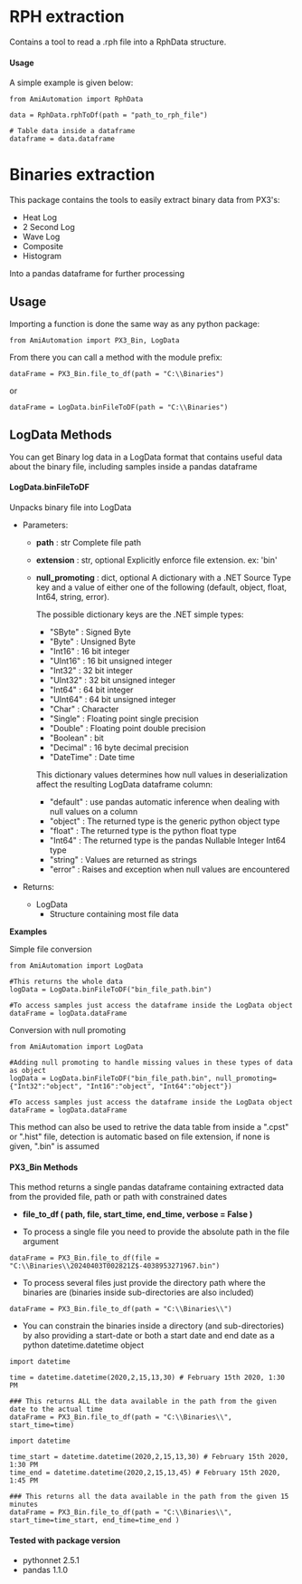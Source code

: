 # RPH extraction
Contains a tool to read a .rph file into a RphData structure.

#### Usage
A simple example is given below:
```
from AmiAutomation import RphData

data = RphData.rphToDf(path = "path_to_rph_file")

# Table data inside a dataframe
dataframe = data.dataframe
```

# Binaries extraction
This package contains the tools to easily extract binary data from PX3's:
* Heat Log
* 2 Second Log
* Wave Log
* Composite
* Histogram

Into a pandas dataframe for further processing  

## Usage
Importing a function is done the same way as any python package:

```
from AmiAutomation import PX3_Bin, LogData
```

From there you can call a method with the module prefix:

```
dataFrame = PX3_Bin.file_to_df(path = "C:\\Binaries")
```
or
```
dataFrame = LogData.binFileToDF(path = "C:\\Binaries")
```

## LogData Methods
You can get Binary log data in a LogData format that contains useful data about the binary file, including samples inside a pandas dataframe

#### LogData.binFileToDF
Unpacks binary file into LogData

- Parameters:
  * **path** : str
    Complete file path
  * **extension** : str, optional
    Explicitly enforce file extension. ex: 'bin'
  * **null_promoting** : dict, optional
   A dictionary with a .NET Source Type key and a value of either one of the following (default, object, float, Int64, string, error).
    
    The possible dictionary keys are the .NET simple types:
    - "SByte" : Signed Byte
    - "Byte" : Unsigned Byte
    - "Int16" : 16 bit integer
    - "UInt16" : 16 bit unsigned integer
    - "Int32" : 32 bit integer
    - "UInt32" : 32 bit unsigned integer
    - "Int64" : 64 bit integer
    - "UInt64" : 64 bit unsigned integer
    - "Char" : Character
    - "Single" : Floating point single precision
    - "Double" : Floating point double precision
    - "Boolean" : bit
    - "Decimal" : 16 byte decimal precision
    - "DateTime" : Date time 
    
    This dictionary values determines how null values in deserialization affect 
    the resulting LogData dataframe column:
        
    * "default" : use pandas automatic inference when dealing with null values on a column
    * "object" : The returned type is the generic python object type
    * "float" : The returned type is the python float type
    * "Int64" : The returned type is the pandas Nullable Integer Int64 type
    * "string" : Values are returned as strings
    * "error" : Raises and exception when null values are encountered 

- Returns:
    * LogData
        - Structure containing most file data


**Examples**

Simple file conversion
```
from AmiAutomation import LogData

#This returns the whole data
logData = LogData.binFileToDF("bin_file_path.bin")

#To access samples just access the dataframe inside the LogData object
dataFrame = logData.dataFrame 
```

Conversion with null promoting
```
from AmiAutomation import LogData

#Adding null promoting to handle missing values in these types of data as object
logData = LogData.binFileToDF("bin_file_path.bin", null_promoting={"Int32":"object", "Int16":"object", "Int64":"object"})

#To access samples just access the dataframe inside the LogData object
dataFrame = logData.dataFrame 
```

This method can also be used to retrive the data table from inside a ".cpst" or ".hist" file, detection is automatic based on file extension, if none is given, ".bin" is assumed

#### PX3_Bin Methods
This method returns a single pandas dataframe containing extracted data from the provided
    file, path or path with constrained dates 

* **file_to_df ( path, file, start_time, end_time, verbose = False )**

 *  To process a single file you need to provide the absolute path in the file argument

```
dataFrame = PX3_Bin.file_to_df(file = "C:\\Binaries\\20240403T002821Z$-4038953271967.bin")
```

 * To process several files just provide the directory path where the binaries are (binaries inside sub-directories are also included) 

```
dataFrame = PX3_Bin.file_to_df(path = "C:\\Binaries\\")
```

* You can constrain the binaries inside a directory (and sub-directories) by also providing a start-date or both a start date and end date as a python datetime.datetime object

```
import datetime

time = datetime.datetime(2020,2,15,13,30) # February 15th 2020, 1:30 PM

### This returns ALL the data available in the path from the given date to the actual time
dataFrame = PX3_Bin.file_to_df(path = "C:\\Binaries\\", start_time=time)
```

```
import datetime

time_start = datetime.datetime(2020,2,15,13,30) # February 15th 2020, 1:30 PM
time_end = datetime.datetime(2020,2,15,13,45) # February 15th 2020, 1:45 PM

### This returns all the data available in the path from the given 15 minutes
dataFrame = PX3_Bin.file_to_df(path = "C:\\Binaries\\", start_time=time_start, end_time=time_end )
```

#### Tested with package version
* pythonnet 2.5.1
* pandas 1.1.0